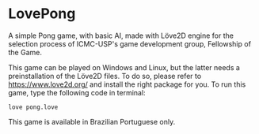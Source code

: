# LovePong
A simple Pong game, with basic AI, made with Löve2D engine for the selection process of ICMC-USP's game development group, Fellowship of the Game.

This game can be played on Windows and Linux, but the latter needs a preinstallation of the Löve2D files. To do so, please refer to https://www.love2d.org/ and install the right package for you. To run this game, type the following code in terminal:

```
love pong.love
```

This game is available in Brazilian Portuguese only.
